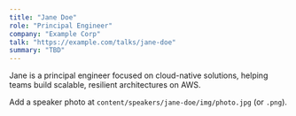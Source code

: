 ```yaml
---
title: "Jane Doe"
role: "Principal Engineer"
company: "Example Corp"
talk: "https://example.com/talks/jane-doe"
summary: "TBD"
---
```


Jane is a principal engineer focused on cloud-native solutions, helping teams build scalable, resilient architectures on AWS.

Add a speaker photo at `content/speakers/jane-doe/img/photo.jpg` (or `.png`).


